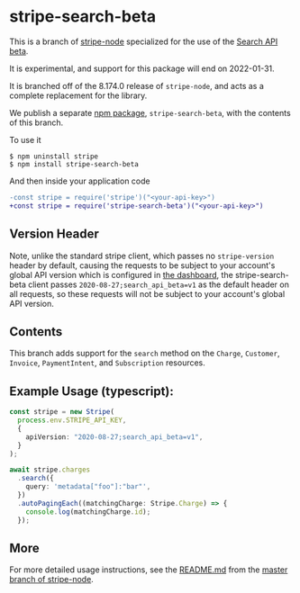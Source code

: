 # stripe-search-beta

This is a branch of [stripe-node](https://github.com/stripe/stripe-node) specialized for the use of the [Search API beta](https://stripe.com/docs/search-api).

It is experimental, and support for this package will end on 2022-01-31.

It is branched off of the 8.174.0 release of `stripe-node`, and acts as a complete replacement for the library.

We publish a separate [npm package](https://www.npmjs.com/package/stripe-search-beta), `stripe-search-beta`, with the contents of this branch.

To use it

```shell
$ npm uninstall stripe
$ npm install stripe-search-beta
```

And then inside your application code

```diff
-const stripe = require('stripe')("<your-api-key>")
+const stripe = require('stripe-search-beta')("<your-api-key>")
```

## Version Header

Note, unlike the standard stripe client, which passes no `stripe-version` header by default, causing the requests to be subject to your account's global API version which is configured in [the dashboard](https://dashboard.stripe.com/developers), the stripe-search-beta client passes `2020-08-27;search_api_beta=v1` as the default header on all requests, so these requests will not be subject to your account's global API version.

## Contents

This branch adds support for the `search` method on the `Charge`, `Customer`, `Invoice`, `PaymentIntent`, and `Subscription` resources.

## Example Usage (typescript):

```typescript
const stripe = new Stripe(
  process.env.STRIPE_API_KEY,
  {
    apiVersion: "2020-08-27;search_api_beta=v1",
  }
);

await stripe.charges
  .search({
    query: 'metadata["foo"]:"bar"',
  })
  .autoPagingEach((matchingCharge: Stripe.Charge) => {
    console.log(matchingCharge.id);
  });
```

## More

For more detailed usage instructions, see the [README.md](https://github.com/stripe/stripe-node/blob/master/README.md) from the [master branch of stripe-node](https://github.com/stripe/stripe-node).

<!--
# vim: set tw=79:
-->
